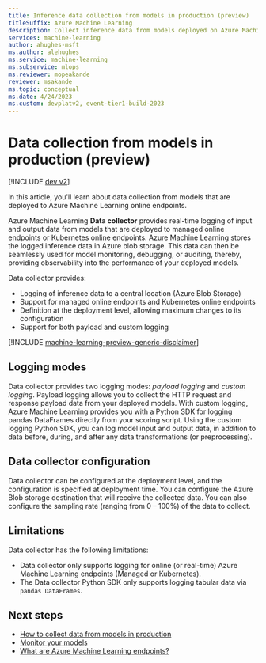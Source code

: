 ```yaml
---
title: Inference data collection from models in production (preview)
titleSuffix: Azure Machine Learning
description: Collect inference data from models deployed on Azure Machine Learning to monitor their performance in production.
services: machine-learning
author: ahughes-msft
ms.author: alehughes
ms.service: machine-learning
ms.subservice: mlops
ms.reviewer: mopeakande
reviewer: msakande
ms.topic: conceptual 
ms.date: 4/24/2023
ms.custom: devplatv2, event-tier1-build-2023
---
```


# Data collection from models in production (preview)

[!INCLUDE [dev v2](../../includes/machine-learning-dev-v2.md)]

In this article, you'll learn about data collection from models that are deployed to Azure Machine Learning online endpoints.

Azure Machine Learning **Data collector** provides real-time logging of input and output data from models that are deployed to managed online endpoints or Kubernetes online endpoints. Azure Machine Learning stores the logged inference data in Azure blob storage. This data can then be seamlessly used for model monitoring, debugging, or auditing, thereby, providing observability into the performance of your deployed models.

Data collector provides:
- Logging of inference data to a central location (Azure Blob Storage)
- Support for managed online endpoints and Kubernetes online endpoints
- Definition at the deployment level, allowing maximum changes to its configuration
- Support for both payload and custom logging

[!INCLUDE [machine-learning-preview-generic-disclaimer](../../includes/machine-learning-preview-generic-disclaimer.md)]

## Logging modes

Data collector provides two logging modes: _payload logging_ and _custom logging_. Payload logging allows you to collect the HTTP request and response payload data from your deployed models. With custom logging, Azure Machine Learning provides you with a Python SDK for logging pandas DataFrames directly from your scoring script. Using the custom logging Python SDK, you can log model input and output data, in addition to data before, during, and after any data transformations (or preprocessing).

## Data collector configuration

Data collector can be configured at the deployment level, and the configuration is specified at deployment time. You can configure the Azure Blob storage destination that will receive the collected data. You can also configure the sampling rate (ranging from 0 – 100%) of the data to collect.

## Limitations

Data collector has the following limitations:
- Data collector only supports logging for online (or real-time) Azure Machine Learning endpoints (Managed or Kubernetes).
- The Data collector Python SDK only supports logging tabular data via `pandas DataFrames`.

## Next steps

- [How to collect data from models in production](how-to-collect-production-data.md)
- [Monitor your models](link-tbd.md)
- [What are Azure Machine Learning endpoints?](concept-endpoints.md)
